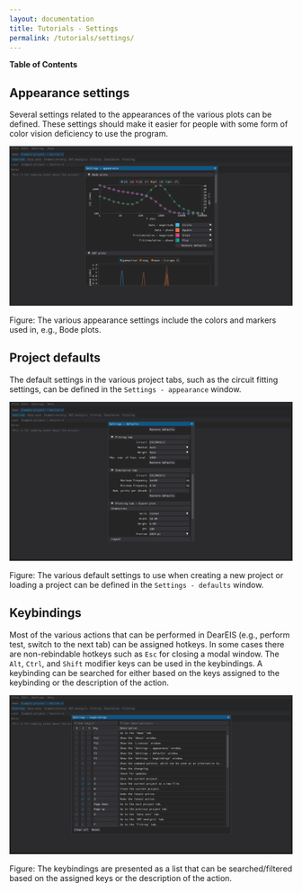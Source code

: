 ```yaml
---
layout: documentation
title: Tutorials - Settings
permalink: /tutorials/settings/
---
```


<!--
TODO:
-->

**Table of Contents**

## Appearance settings

Several settings related to the appearances of the various plots can be defined.
These settings should make it easier for people with some form of color vision deficiency to use the program.

![Bode plot appearance settings](images/settings-appearance.png)

Figure: The various appearance settings include the colors and markers used in, e.g., Bode plots.


## Project defaults

The default settings in the various project tabs, such as the circuit fitting settings, can be defined in the `Settings - appearance` window.

![Fitting and simulation setting defaults](images/settings-defaults.png)

Figure: The various default settings to use when creating a new project or loading a project can be defined in the `Settings - defaults` window.


## Keybindings

Most of the various actions that can be performed in DearEIS (e.g., perform test, switch to the next tab) can be assigned hotkeys.
In some cases there are non-rebindable hotkeys such as `Esc` for closing a modal window.
The `Alt`, `Ctrl`, and `Shift` modifier keys can be used in the keybindings.
A keybinding can be searched for either based on the keys assigned to the keybinding or the description of the action.

![Rebindable hotkeys](images/settings-keybindings.png)

Figure: The keybindings are presented as a list that can be searched/filtered based on the assigned keys or the description of the action.
